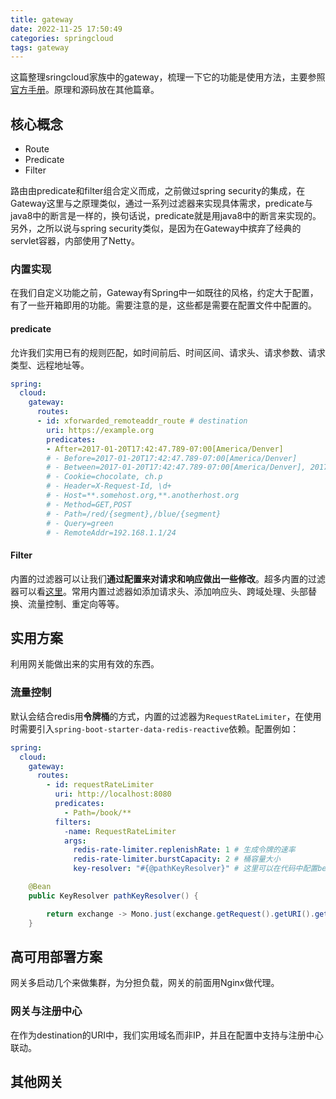 ```yaml
---
title: gateway
date: 2022-11-25 17:50:49
categories: springcloud
tags: gateway
---
```


这篇整理sringcloud家族中的gateway，梳理一下它的功能是使用方法，主要参照[官方手册](https://docs.spring.io/spring-cloud-gateway/docs/current/reference/html/#gateway-starter)。原理和源码放在其他篇章。

<!-- more -->

## 核心概念
- Route
- Predicate
- Filter

路由由predicate和filter组合定义而成，之前做过spring security的集成，在Gateway这里与之原理类似，通过一系列过滤器来实现具体需求，predicate与java8中的断言是一样的，换句话说，predicate就是用java8中的断言来实现的。另外，之所以说与spring security类似，是因为在Gateway中摈弃了经典的servlet容器，内部使用了Netty。

### 内置实现
在我们自定义功能之前，Gateway有Spring中一如既往的风格，约定大于配置，有了一些开箱即用的功能。需要注意的是，这些都是需要在配置文件中配置的。
#### predicate
允许我们实用已有的规则匹配，如时间前后、时间区间、请求头、请求参数、请求类型、远程地址等。
```yaml
spring:
  cloud:
    gateway:
      routes:
      - id: xforwarded_remoteaddr_route # destination
        uri: https://example.org
        predicates:
        - After=2017-01-20T17:42:47.789-07:00[America/Denver]
        # - Before=2017-01-20T17:42:47.789-07:00[America/Denver]
        # - Between=2017-01-20T17:42:47.789-07:00[America/Denver], 2017-01-21T17:42:47.789-07:00[America/Denver]
        # - Cookie=chocolate, ch.p
        # - Header=X-Request-Id, \d+
        # - Host=**.somehost.org,**.anotherhost.org
        # - Method=GET,POST
        # - Path=/red/{segment},/blue/{segment}
        # - Query=green
        # - RemoteAddr=192.168.1.1/24

```
#### Filter
内置的过滤器可以让我们**通过配置来对请求和响应做出一些修改**。超多内置的过滤器可以看[这里](https://github.com/spring-cloud/spring-cloud-gateway/tree/main/spring-cloud-gateway-server/src/test/java/org/springframework/cloud/gateway/filter/factory)。常用内置过滤器如添加请求头、添加响应头、跨域处理、头部替换、流量控制、重定向等等。

## 实用方案
利用网关能做出来的实用有效的东西。
### 流量控制
默认会结合redis用**令牌桶**的方式，内置的过滤器为`RequestRateLimiter`，在使用时需要引入`spring-boot-starter-data-redis-reactive`依赖。配置例如：
```yml
spring:
  cloud:
    gateway:
      routes:
        - id: requestRateLimiter
          uri: http://localhost:8080
          predicates:
            - Path=/book/**
          filters:
            -name: RequestRateLimiter
            args:
              redis-rate-limiter.replenishRate: 1 # 生成令牌的速率
              redis-rate-limiter.burstCapacity: 2 # 桶容量大小
              key-resolver: "#{@pathKeyResolver}" # 这里可以在代码中配置bean，选择使用ip或者uri来进行限流
```
```java
    @Bean
    public KeyResolver pathKeyResolver() {

        return exchange -> Mono.just(exchange.getRequest().getURI().getPath());
    }
```

## 高可用部署方案
网关多启动几个来做集群，为分担负载，网关的前面用Nginx做代理。

### 网关与注册中心
在作为destination的URI中，我们实用域名而非IP，并且在配置中支持与注册中心联动。

## 其他网关
